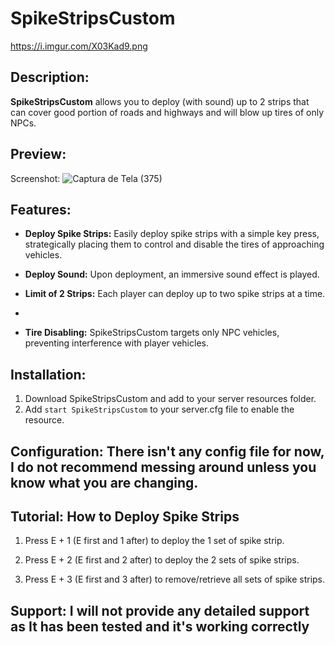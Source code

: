 # SpikeStripsCustom

https://i.imgur.com/X03Kad9.png

## Description:

**SpikeStripsCustom** allows you to deploy (with sound) up to 2 strips that can cover good portion of roads and highways and will blow up tires of only NPCs.

## Preview: 

Screenshot:
![Captura de Tela (375)](https://github.com/dsvipeer/SpikesStripsCustom/assets/112516086/0b566ed1-8817-44c1-be4c-6cce230b1021)

## Features:


- **Deploy Spike Strips:** Easily deploy spike strips with a simple key press, strategically placing them to control and disable the tires of approaching vehicles.

- **Deploy Sound:** Upon deployment, an immersive sound effect is played.

- **Limit of 2 Strips:** Each player can deploy up to two spike strips at a time.
- 
- **Tire Disabling:** SpikeStripsCustom targets only NPC vehicles, preventing interference with player vehicles.

## Installation:

1. Download SpikeStripsCustom and add to your server resources folder.
2. Add `start SpikeStripsCustom` to your server.cfg file to enable the resource.

## Configuration: **There isn't any config file for now, I do not recommend messing around unless you know what you are changing.**

## Tutorial: **How to Deploy Spike Strips**

1. Press E + 1 (E first and 1 after) to deploy the 1 set of spike strip.

2. Press E + 2 (E first and 2 after) to deploy the 2 sets of spike strips.

3. Press E + 3 (E first and 3 after) to remove/retrieve all sets of spike strips.

## Support: **I will not provide any detailed support as It has been tested and it's working correctly**
